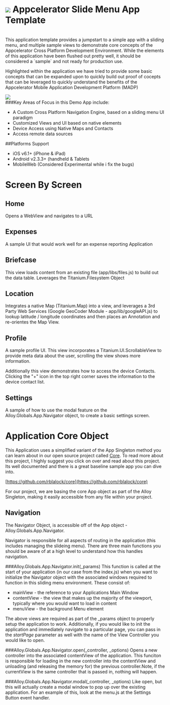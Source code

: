 [logo]:https://github.com/appcelerator-se/SE-Media/blob/master/appc-logo-sm.png?raw=true
[expanded-app]:https://github.com/appcelerator-se/SlideMenuTemplate/blob/master/ios-expanded.png?raw=true 

![][logo] Appcelerator Slide Menu App Template
======================================================
<br/>
This application template provides a jumpstart to a simple app with a sliding menu, and multiple sample views to demonstrate core concepts of the Appcelerator Cross Platform Development Environment. While the elements of this application have been flushed out pretty well, it should be considered a `sample` and not ready for production use.

Highlighted within the application we have tried to provide some basic concepts that can be expanded upon to quickly build out proof of cocepts that can be leveraged to quickly understand the benefits of the Appcelerator Mobile Application Development Platform (MADP)

![][expanded-app]
<br/>
###Key Areas of Focus in this Demo App include:

* A Custom Cross Platform Navigation Engine, based on a sliding menu UI paradigm
* Customized Views and UI based on native elements
* Device Access using Native Maps and Contacts
* Access remote data sources

##Platforms Support
<br/>
* iOS v6.1+ (iPhone & iPad)
* Android v2.3.3+ (handheld & Tablets
* MobileWeb (Considered Experimental while i fix the bugs)

# Screen By Screen

## Home
Opens a WebView and navigates to a URL

## Expenses
A sample UI that would work well for an expense reporting Application

## Briefcase
This view loads content from an existing file (app/libs/files.js) to build out the data table. Leverages the Titanium.Filesystem Object

## Location
Integrates a native Map (Titanium.Map) into a view, and leverages a 3rd Party Web Services (Google GeoCoder Module - app/lib/googleAPI.js) to lookup latitude / longitude coordinates and then places an Annotation and re-orientes the Map View.

## Profile
A sample profile UI. This view incorporates a Titanium.UI.ScrollableView to provide meta data about the user, scrolling the view shows more information.

Additionally this view demonstrates how to access the device Contacts. Clicking the "+" icon in the top right corner saves the information to the device contact list.

## Settings
A sample of how to use the modal feature on the Alloy.Globals.App.Navigator object, to create a basic settings screen.


# Application Core Object

This Application uses a simplified variant of the App Singleton method you can learn about in our open source project called [Core](https://github.com/rblalock/core). To read more about this project, I highly suggest you click on over and read about this project. Its well documented and there is a great baseline sample app you can dive into.

[https://github.com/rblalock/core](https://github.com/rblalock/core)

For our project, we are basing the core App object as part of the Alloy Singleton, making it easily accessible from any file within your project. 

## Navigation

The Navigator Object, is accessible off of the App object - Alloy.Globals.App.Navigator.

Navigator is responsible for all aspects of routing in the application (this includes managing the slideing menu). There are three main functions you should be aware of at a high level to understand how this handles navigation.

###Alloy.Globals.App.Navigator.init(_params)
This function is called at the start of your application (in our case from the index.js) when you want to initialize the Navigator object with the associated windows required to function in this sliding menu environment. These consist of:

* mainView - the reference to your Applications Main Window 
* contentView - the view that makes up the majority of the viewport, typically where you would want to load in content
* menuView - the background Menu element

The above views are required as part of the _params object to properly setup the application to work. Additionally, if you would like to init the application and immediately navigate to a particular page, you can pass in the <i>startPage</i> parameter as well with the name of the View Controller you would like to open.

###Alloy.Globals.App.Navigator.open(_controller, _options)
Opens a new controller into the associated contentView of the application. This funciton is responsible for loading in the new controller into the contentView and unloading (and releasing the memory for) the previous controller.Note, if the currentView is the same controller that is passed in, nothing will happen.

###Alloy.Globals.App.Navigator.modal(_controller, _options)
Like open, but this will actually create a modal window to pop up over the existing application. For an example of this, look at the menu.js at the Settings Button event handler.

 


